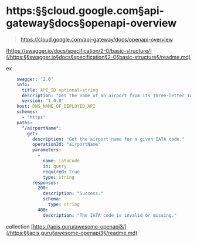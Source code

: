 # https:§§cloud.google.com§api-gateway§docs§openapi-overview
> https://cloud.google.com/api-gateway/docs/openapi-overview

[https://swagger.io/docs/specification/2-0/basic-structure/](/https:§§swagger.io§docs§specification§2-0§basic-structure§/readme.md)


ex
```yaml
    swagger: "2.0"
    info:
      title: API_ID optional-string
      description: "Get the name of an airport from its three-letter IATA code."
      version: "1.0.0"
    host: DNS_NAME_OF_DEPLOYED_API
    schemes:
      - "https"
    paths:
      "/airportName":
        get:
          description: "Get the airport name for a given IATA code."
          operationId: "airportName"
          parameters:
            -
              name: iataCode
              in: query
              required: true
              type: string
          responses:
            200:
              description: "Success."
              schema:
                type: string
            400:
              description: "The IATA code is invalid or missing."
```

collection 
[https://apis.guru/awesome-openapi3/](/https:§§apis.guru§awesome-openapi3§/readme.md)

